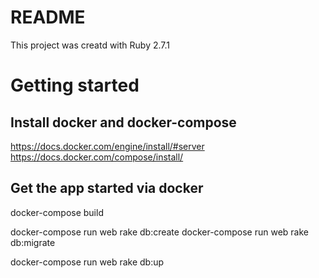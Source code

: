 # README

This project was creatd with Ruby 2.7.1

# Getting started
## Install docker and docker-compose
https://docs.docker.com/engine/install/#server
https://docs.docker.com/compose/install/

## Get the app started via docker
docker-compose build

docker-compose run web rake db:create
docker-compose run web rake db:migrate

docker-compose run web rake db:up


